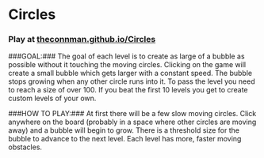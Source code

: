 Circles
=======

### Play at [theconnman.github.io/Circles](http://theconnman.com/Circles/) ###

###GOAL:###
The goal of each level is to create as large of a bubble as possible without it touching the moving circles. Clicking on the game will create a small bubble which gets larger with a constant speed. The bubble stops growing when any other circle runs into it. To pass the level you need to reach a size of over 100. If you beat the first 10 levels you get to create custom levels of your own.

###HOW TO PLAY:###
At first there will be a few slow moving circles. Click anywhere on the board (probably in a space where other circles are moving away) and a bubble will begin to grow. There is a threshold size for the bubble to advance to the next level. Each level has more, faster moving obstacles.